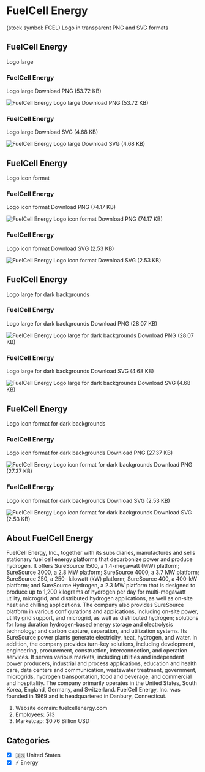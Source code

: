 # FuelCell Energy
 (stock symbol: FCEL) Logo in transparent PNG and SVG formats

## FuelCell Energy
 Logo large

### FuelCell Energy
 Logo large Download PNG (53.72 KB)

![FuelCell Energy
 Logo large Download PNG (53.72 KB)](/img/orig/FCEL_BIG-1857a37a.png)

### FuelCell Energy
 Logo large Download SVG (4.68 KB)

![FuelCell Energy
 Logo large Download SVG (4.68 KB)](/img/orig/FCEL_BIG-2cccd141.svg)

## FuelCell Energy
 Logo icon format

### FuelCell Energy
 Logo icon format Download PNG (74.17 KB)

![FuelCell Energy
 Logo icon format Download PNG (74.17 KB)](/img/orig/FCEL-f2516327.png)

### FuelCell Energy
 Logo icon format Download SVG (2.53 KB)

![FuelCell Energy
 Logo icon format Download SVG (2.53 KB)](/img/orig/FCEL-97c7224e.svg)

## FuelCell Energy
 Logo large for dark backgrounds

### FuelCell Energy
 Logo large for dark backgrounds Download PNG (28.07 KB)

![FuelCell Energy
 Logo large for dark backgrounds Download PNG (28.07 KB)](/img/orig/FCEL_BIG.D-696c2d61.png)

### FuelCell Energy
 Logo large for dark backgrounds Download SVG (4.68 KB)

![FuelCell Energy
 Logo large for dark backgrounds Download SVG (4.68 KB)](/img/orig/FCEL_BIG.D-2c67a593.svg)

## FuelCell Energy
 Logo icon format for dark backgrounds

### FuelCell Energy
 Logo icon format for dark backgrounds Download PNG (27.37 KB)

![FuelCell Energy
 Logo icon format for dark backgrounds Download PNG (27.37 KB)](/img/orig/FCEL.D-b889954b.png)

### FuelCell Energy
 Logo icon format for dark backgrounds Download SVG (2.53 KB)

![FuelCell Energy
 Logo icon format for dark backgrounds Download SVG (2.53 KB)](/img/orig/FCEL.D-c5475fa0.svg)

## About FuelCell Energy


FuelCell Energy, Inc., together with its subsidiaries, manufactures and sells stationary fuel cell energy platforms that decarbonize power and produce hydrogen. It offers SureSource 1500, a 1.4-megawatt (MW) platform; SureSource 3000, a 2.8 MW platform; SureSource 4000, a 3.7 MW platform; SureSource 250, a 250- kilowatt (kW) platform; SureSource 400, a 400-kW platform; and SureSource Hydrogen, a 2.3 MW platform that is designed to produce up to 1,200 kilograms of hydrogen per day for multi-megawatt utility, microgrid, and distributed hydrogen applications, as well as on-site heat and chilling applications. The company also provides SureSource platform in various configurations and applications, including on-site power, utility grid support, and microgrid, as well as distributed hydrogen; solutions for long duration hydrogen-based energy storage and electrolysis technology; and carbon capture, separation, and utilization systems. Its SureSource power plants generate electricity, heat, hydrogen, and water. In addition, the company provides turn-key solutions, including development, engineering, procurement, construction, interconnection, and operation services. It serves various markets, including utilities and independent power producers, industrial and process applications, education and health care, data centers and communication, wastewater treatment, government, microgrids, hydrogen transportation, food and beverage, and commercial and hospitality. The company primarily operates in the United States, South Korea, England, Germany, and Switzerland. FuelCell Energy, Inc. was founded in 1969 and is headquartered in Danbury, Connecticut.

1. Website domain: fuelcellenergy.com
2. Employees: 513
3. Marketcap: $0.76 Billion USD


## Categories
- [x] 🇺🇸 United States
- [x] ⚡ Energy

